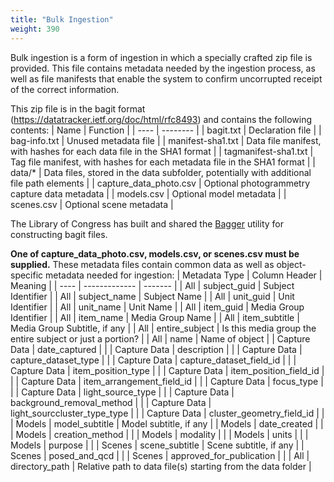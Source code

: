```yaml
---
title: "Bulk Ingestion"
weight: 390
---
```


Bulk ingestion is a form of ingestion in which a specially crafted zip file is provided. This file contains metadata needed by the ingestion process, as well as file manifests that enable the system to confirm uncorrupted receipt of the correct information.

This zip file is in the bagit format (https://datatracker.ietf.org/doc/html/rfc8493) and contains the following contents:
| Name | Function |
| ---- | -------- |
| bagit.txt | Declaration file |
| bag-info.txt | Unused metadata file |
| manifest-sha1.txt | Data file manifest, with hashes for each data file in the SHA1 format |
| tagmanifest-sha1.txt | Tag file manifest, with hashes for each metadata file in the SHA1 format |
| data/* | Data files, stored in the data subfolder, potentially with additional file path elements |
| capture_data_photo.csv | Optional photogrammetry capture data metadata |
| models.csv | Optional model metadata |
| scenes.csv | Optional scene metadata |

The Library of Congress has built and shared the [Bagger](https://github.com/LibraryOfCongress/bagger) utility for constructing bagit files.

**One of capture_data_photo.csv, models.csv, or scenes.csv must be supplied.**  These metadata files contain common data as well as object-specific metadata needed for ingestion:
| Metadata Type | Column Header | Meaning |
| ---- | ------------- | ------- |
| All | subject_guid | Subject Identifier |
| All | subject_name | Subject Name |
| All | unit_guid | Unit Identifier |
| All | unit_name | Unit Name |
| All | item_guid | Media Group Identifier |
| All | item_name | Media Group Name |
| All | item_subtitle | Media Group Subtitle, if any |
| All | entire_subject | Is this media group the entire subject or just a portion? |
| All | name | Name of object |
| Capture Data | date_captured |  |
| Capture Data | description |  |
| Capture Data | capture_dataset_type |  |
| Capture Data | capture_dataset_field_id |  |
| Capture Data | item_position_type |  |
| Capture Data | item_position_field_id |  |
| Capture Data | item_arrangement_field_id |  |
| Capture Data | focus_type |  |
| Capture Data | light_source_type |  |
| Capture Data | background_removal_method |  |
| Capture Data | light_sourccluster_type_type |  |
| Capture Data | cluster_geometry_field_id |  |
| Models | model_subtitle | Model subtitle, if any |
| Models | date_created |  |
| Models | creation_method |  |
| Models | modality |  |
| Models | units |  |
| Models | purpose |  |
| Scenes | scene_subtitle | Scene subtitle, if any |
| Scenes | posed_and_qcd |  |
| Scenes | approved_for_publication |  |
| All | directory_path | Relative path to data file(s) starting from the data folder |
